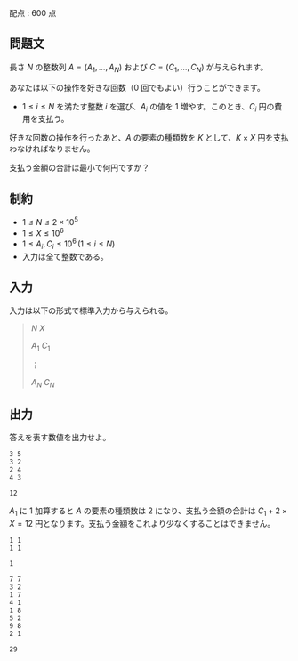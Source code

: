 配点 : $600$ 点

## 問題文

長さ $N$ の整数列 $A = (A_1, \dots, A_N)$ および $C = (C_1, \dots, C_N)$ が与えられます。

あなたは以下の操作を好きな回数（$0$ 回でもよい）行うことができます。

- $1 \leq i \leq N$ を満たす整数 $i$ を選び、$A_i$ の値を $1$ 増やす。このとき、$C_i$ 円の費用を支払う。

好きな回数の操作を行ったあと、$A$ の要素の種類数を $K$ として、$K \times X$ 円を支払わなければなりません。

支払う金額の合計は最小で何円ですか？

## 制約

- $1 \leq N \leq 2 \times 10^5$
- $1 \leq X \leq 10^6$
- $1 \leq A_i, C_i \leq 10^6 \, (1 \leq i \leq N)$
- 入力は全て整数である。

## 入力

入力は以下の形式で標準入力から与えられる。

> $N$ $X$
> 
> $A_1$ $C_1$
> 
> $\vdots$
> 
> $A_N$ $C_N$

## 出力

答えを表す数値を出力せよ。

```input1
3 5
3 2
2 4
4 3
```

```output1
12
```

$A_1$ に $1$ 加算すると $A$ の要素の種類数は $2$ になり、支払う金額の合計は $C_1 + 2 \times X = 12$ 円となります。支払う金額をこれより少なくすることはできません。

```input2
1 1
1 1
```

```output2
1
```

```input3
7 7
3 2
1 7
4 1
1 8
5 2
9 8
2 1
```

```output3
29
```
